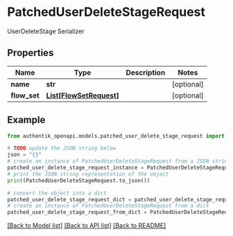 # PatchedUserDeleteStageRequest

UserDeleteStage Serializer

## Properties

Name | Type | Description | Notes
------------ | ------------- | ------------- | -------------
**name** | **str** |  | [optional] 
**flow_set** | [**List[FlowSetRequest]**](FlowSetRequest.md) |  | [optional] 

## Example

```python
from authentik_openapi.models.patched_user_delete_stage_request import PatchedUserDeleteStageRequest

# TODO update the JSON string below
json = "{}"
# create an instance of PatchedUserDeleteStageRequest from a JSON string
patched_user_delete_stage_request_instance = PatchedUserDeleteStageRequest.from_json(json)
# print the JSON string representation of the object
print(PatchedUserDeleteStageRequest.to_json())

# convert the object into a dict
patched_user_delete_stage_request_dict = patched_user_delete_stage_request_instance.to_dict()
# create an instance of PatchedUserDeleteStageRequest from a dict
patched_user_delete_stage_request_from_dict = PatchedUserDeleteStageRequest.from_dict(patched_user_delete_stage_request_dict)
```
[[Back to Model list]](../README.md#documentation-for-models) [[Back to API list]](../README.md#documentation-for-api-endpoints) [[Back to README]](../README.md)


